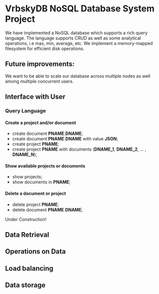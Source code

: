 

VrbskyDB NoSQL Database System Project
======================================

We have implemented a NoSQL database which supports a rich query language.
The language supports CRUD as well as some analytical operations, i.e max, min, average, etc.
We implement a memory-mapped filesystem for efficient disk operations.

Future improvements:
--------------------
We want to be able to scale our database across multiple nodes as well among multiple concurrent users.


Interface with User
-------------------

### Query Language
#### Create a project and/or document
<ul>
<li>create document <b>PNAME</b>.<b>DNAME</b>;</li>
<li>create document <b>PNAME</b>.<b>DNAME</b> with value <b>JSON</b>;</li>
<li>create project <b>PNAME</b>;</li>
<li>create project <b>PNAME</b> with documents (<b>DNAME_1</b>, <b>DNAME_2</b>, ... , <b>DNAME_N</b>);</li>
</ul>

#### Show available projects or documents
<ul>
<li>show projects;</li>
<li>show documents in <b>PNAME</b>;</li>
</ul>

#### Delete a document or project
<ul>
<li>delete project <b>PNAME</b>;</li>
<li>delete document <b>PNAME</b>.<b>DNAME</b>;</li>
</ul>

Under Construction!

Data Retrieval
-------------------

Operations on Data
-------------------

Load balancing
-------------------

Data storage
-------------------

